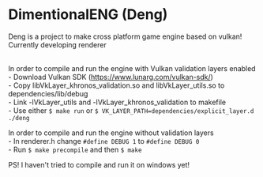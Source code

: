 # DimentionalENG (Deng)
Deng is a project to make cross platform game engine based on vulkan! <br>
Currently developing renderer <br>
<br>

In order to compile and run the engine with Vulkan validation layers enabled <br>
    - Download Vulkan SDK (https://www.lunarg.com/vulkan-sdk/) <br>
    - Copy libVkLayer_khronos_validation.so and libVkLayer_utils.so to dependencies/lib/debug <br>
    - Link -lVkLayer_utils and -lVkLayer_khronos_validation to makefile <br>
    - Use either ``` $ make run ``` or ```$ VK_LAYER_PATH=dependencies/explicit_layer.d ./deng ``` <br>
    
In order to compile and run the engine without validation layers <br>
    - In renderer.h change ``` #define DEBUG 1 ``` to ``` #define DEBUG 0 ``` <br>
    - Run ``` $ make precompile ``` and then ``` $ make ``` <br>
    
PS! I haven't tried to compile and run it on windows yet! <br>

 
